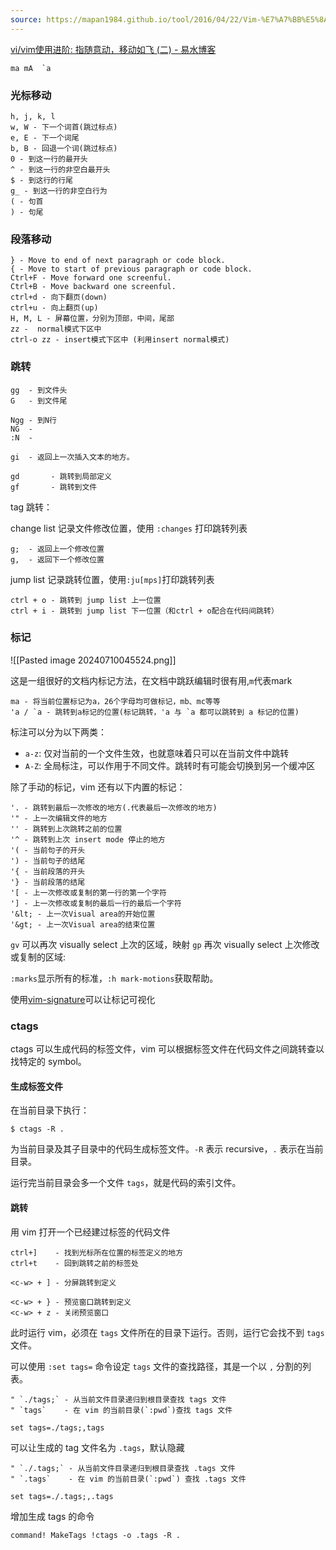 ```yaml
---
source: https://mapan1984.github.io/tool/2016/04/22/Vim-%E7%A7%BB%E5%8A%A8%E8%B7%B3%E8%BD%AC/
---
```

[vi/vim使用进阶: 指随意动，移动如飞 (二) - 易水博客](https://blog.easwy.com/archives/advanced-vim-skills-advanced-move-method/)

```
ma mA  `a 
```

### 光标移动

```
h, j, k, l
w, W - 下一个词首(跳过标点)
e, E - 下一个词尾
b, B - 回退一个词(跳过标点)
0 - 到这一行的最开头
^ - 到这一行的非空白最开头
$ - 到这行的行尾
g_ - 到这一行的非空白行为
( - 句首
) - 句尾
```

### 段落移动

```
} - Move to end of next paragraph or code block.
{ - Move to start of previous paragraph or code block.
Ctrl+F - Move forward one screenful.
Ctrl+B - Move backward one screenful.
ctrl+d - 向下翻页(down)
ctrl+u - 向上翻页(up)
H, M, L - 屏幕位置，分别为顶部，中间，尾部
zz -  normal模式下区中
ctrl-o zz - insert模式下区中 (利用insert normal模式)
```

### 跳转

```
gg  - 到文件头
G   - 到文件尾

Ngg - 到N行
NG  -
:N  -

gi  - 返回上一次插入文本的地方。

gd       - 跳转到局部定义
gf       - 跳转到文件
```

tag 跳转：

change list 记录文件修改位置，使用 `:changes` 打印跳转列表

```
g;  - 返回上一个修改位置
g,  - 返回下一个修改位置
```

jump list 记录跳转位置，使用`:ju[mps]`打印跳转列表

```
ctrl + o - 跳转到 jump list 上一位置
ctrl + i - 跳转到 jump list 下一位置（和ctrl + o配合在代码间跳转）
```

### 标记

![[Pasted image 20240710045524.png]]

这是一组很好的文档内标记方法，在文档中跳跃编辑时很有用,`m`代表mark

```
ma - 将当前位置标记为a，26个字母均可做标记，mb、mc等等
'a / `a - 跳转到a标记的位置(标记跳转，'a 与 `a 都可以跳转到 a 标记的位置)
```

标注可以分为以下两类：

-   `a-z`: 仅对当前的一个文件生效，也就意味着只可以在当前文件中跳转
-   `A-Z`: 全局标注，可以作用于不同文件。跳转时有可能会切换到另一个缓冲区

除了手动的标记，vim 还有以下内置的标记：

```
'. - 跳转到最后一次修改的地方(.代表最后一次修改的地方)
'" - 上一次编辑文件的地方
'' - 跳转到上次跳转之前的位置
'^ - 跳转到上次 insert mode 停止的地方
'( - 当前句子的开头
') - 当前句子的结尾
'{ - 当前段落的开头
'} - 当前段落的结尾
'[ - 上一次修改或复制的第一行的第一个字符
'] - 上一次修改或复制的最后一行的最后一个字符
'&lt; - 上一次Visual area的开始位置
'&gt; - 上一次Visual area的结束位置
```

`gv` 可以再次 visually select 上次的区域，映射 `gp` 再次 visually select 上次修改或复制的区域:

`:marks`显示所有的标准，`:h mark-motions`获取帮助。

使用[vim-signature](https://github.com/kshenoy/vim-signature)可以让标记可视化

### ctags

ctags 可以生成代码的标签文件，vim 可以根据标签文件在代码文件之间跳转查以找特定的 symbol。

#### 生成标签文件

在当前目录下执行：

```
$ ctags -R .
```

为当前目录及其子目录中的代码生成标签文件。`-R` 表示 recursive，`.` 表示在当前目录。

运行完当前目录会多一个文件 `tags`，就是代码的索引文件。

#### 跳转

用 vim 打开一个已经建过标签的代码文件

```
ctrl+]    - 找到光标所在位置的标签定义的地方
ctrl+t    - 回到跳转之前的标签处

<c-w> + ] - 分屏跳转到定义

<c-w> + } - 预览窗口跳转到定义
<c-w> + z - 关闭预览窗口
```

此时运行 vim，必须在 `tags` 文件所在的目录下运行。否则，运行它会找不到 `tags` 文件。

可以使用 `:set tags=` 命令设定 `tags` 文件的查找路径，其是一个以 `,` 分割的列表。

```vim
" `./tags;` - 从当前文件目录递归到根目录查找 tags 文件
" `tags`    - 在 vim 的当前目录(`:pwd`)查找 tags 文件

set tags=./tags;,tags
```

可以让生成的 tag 文件名为 `.tags`，默认隐藏

```
" `./.tags;` - 从当前文件目录递归到根目录查找 .tags 文件
" `.tags`    - 在 vim 的当前目录(`:pwd`) 查找 .tags 文件

set tags=./.tags;,.tags
```

增加生成 tags 的命令

```
command! MakeTags !ctags -o .tags -R .
```